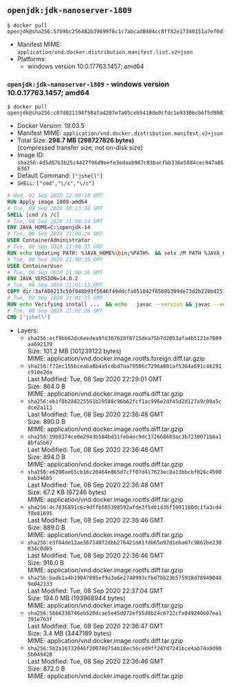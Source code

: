 ## `openjdk:jdk-nanoserver-1809`

```console
$ docker pull openjdk@sha256:5f69bc256482b39699f6c1c7abcad8404cc8ff82e17240151a7ef0d3f110c2ce
```

-	Manifest MIME: `application/vnd.docker.distribution.manifest.list.v2+json`
-	Platforms:
	-	windows version 10.0.17763.1457; amd64

### `openjdk:jdk-nanoserver-1809` - windows version 10.0.17763.1457; amd64

```console
$ docker pull openjdk@sha256:c07d021194f58a7a4207e7a05ceb5418de0cfdc1e93306cb6f5d98013ca85b11
```

-	Docker Version: 19.03.5
-	Manifest MIME: `application/vnd.docker.distribution.manifest.v2+json`
-	Total Size: **298.7 MB (298727826 bytes)**  
	(compressed transfer size, not on-disk size)
-	Image ID: `sha256:4d5d87b3b25c4427f96d9eefe3edaab907c83bacfbb336e5084cec947a8663d7`
-	Default Command: `["jshell"]`
-	`SHELL`: `["cmd","\/s","\/c"]`

```dockerfile
# Wed, 02 Sep 2020 12:08:18 GMT
RUN Apply image 1809-amd64
# Tue, 08 Sep 2020 20:13:38 GMT
SHELL [cmd /s /c]
# Tue, 08 Sep 2020 21:00:24 GMT
ENV JAVA_HOME=C:\openjdk-14
# Tue, 08 Sep 2020 21:00:24 GMT
USER ContainerAdministrator
# Tue, 08 Sep 2020 21:00:35 GMT
RUN echo Updating PATH: %JAVA_HOME%\bin;%PATH% 	&& setx /M PATH %JAVA_HOME%\bin;%PATH%
# Tue, 08 Sep 2020 21:00:35 GMT
USER ContainerUser
# Tue, 08 Sep 2020 21:00:36 GMT
ENV JAVA_VERSION=14.0.2
# Tue, 08 Sep 2020 21:01:15 GMT
COPY dir:3af480213c50f048b93f5646f49ddcfa051042f65b9b399de73d2b228bd2576f in C:\openjdk-14 
# Tue, 08 Sep 2020 21:01:35 GMT
RUN echo Verifying install ... 	&& echo   javac --version && javac --version 	&& echo   java --version && java --version
# Tue, 08 Sep 2020 21:01:36 GMT
CMD ["jshell"]
```

-	Layers:
	-	`sha256:ecf9bb62dc6eedea9fd367628f8715dea75b7d2053afa4b5121e7809aa692139`  
		Size: 101.2 MB (101239122 bytes)  
		MIME: application/vnd.docker.image.rootfs.foreign.diff.tar.gzip
	-	`sha256:f72ec155bceaba8b4a5cdbd7aa79586c7296a801af5364a691c46191c910e2da`  
		Last Modified: Tue, 08 Sep 2020 22:29:01 GMT  
		Size: 864.0 B  
		MIME: application/vnd.docker.image.rootfs.diff.tar.gzip
	-	`sha256:eb1f8b288225561b29588c96b62fcf1ac996e2df45d2d127a9c09a5cdce2a111`  
		Last Modified: Tue, 08 Sep 2020 22:36:48 GMT  
		Size: 890.0 B  
		MIME: application/vnd.docker.image.rootfs.diff.tar.gzip
	-	`sha256:19b8374ce0e2943b584bd31feb4ec9dc372668603ac3b7230071b8a18bfa5b67`  
		Last Modified: Tue, 08 Sep 2020 22:36:48 GMT  
		Size: 894.0 B  
		MIME: application/vnd.docker.image.rootfs.diff.tar.gzip
	-	`sha256:e6208ae65cb16c20464e865d7cff07d417623ec8a13bbcbf026c4590bab346b5`  
		Last Modified: Tue, 08 Sep 2020 22:36:48 GMT  
		Size: 67.2 KB (67246 bytes)  
		MIME: application/vnd.docker.image.rootfs.diff.tar.gzip
	-	`sha256:4c7836891c6c9dffb585398592afde3f5d01d36f1091180dc1fa3cd4f8e81695`  
		Last Modified: Tue, 08 Sep 2020 22:36:46 GMT  
		Size: 889.0 B  
		MIME: application/vnd.docker.image.rootfs.diff.tar.gzip
	-	`sha256:e3f84de12ae567148f2dbb276421dd1fdb65e92d1eba07c9862be230834c0d65`  
		Last Modified: Tue, 08 Sep 2020 22:36:46 GMT  
		Size: 916.0 B  
		MIME: application/vnd.docker.image.rootfs.diff.tar.gzip
	-	`sha256:badb1a4b19047895ef9a3a6e2740993cfbd7bb23b575918d789490489e042133`  
		Last Modified: Tue, 08 Sep 2020 22:37:04 GMT  
		Size: 194.0 MB (193968944 bytes)  
		MIME: application/vnd.docker.image.rootfs.diff.tar.gzip
	-	`sha256:5666338746eb520dcae5e45d072ef55d8b24c6722cfa049240b07ea1391e763f`  
		Last Modified: Tue, 08 Sep 2020 22:36:47 GMT  
		Size: 3.4 MB (3447189 bytes)  
		MIME: application/vnd.docker.image.rootfs.diff.tar.gzip
	-	`sha256:5b2a16732046f20078d754b18ec56ced9ff247d7241bce4ab74a9d985b049428`  
		Last Modified: Tue, 08 Sep 2020 22:36:46 GMT  
		Size: 872.0 B  
		MIME: application/vnd.docker.image.rootfs.diff.tar.gzip
